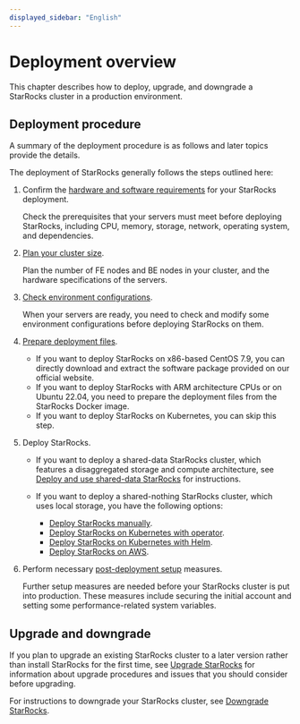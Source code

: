 ```yaml
---
displayed_sidebar: "English"
---
```


# Deployment overview

This chapter describes how to deploy, upgrade, and downgrade a StarRocks cluster in a production environment.

## Deployment procedure

A summary of the deployment procedure is as follows and later topics provide the details.

The deployment of StarRocks generally follows the steps outlined here:

1. Confirm the [hardware and software requirements](../deployment/deployment_prerequisites.md) for your StarRocks deployment.

   Check the prerequisites that your servers must meet before deploying StarRocks, including CPU, memory, storage, network, operating system, and dependencies.

2. [Plan your cluster size](../deployment/plan_cluster.md).

   Plan the number of FE nodes and BE nodes in your cluster, and the hardware specifications of the servers.

3. [Check environment configurations](../deployment/environment_configurations.md).

   When your servers are ready, you need to check and modify some environment configurations before deploying StarRocks on them.

4. [Prepare deployment files](../deployment/prepare_deployment_files.md).

   - If you want to deploy StarRocks on x86-based CentOS 7.9, you can directly download and extract the software package provided on our official website.
   - If you want to deploy StarRocks with ARM architecture CPUs or on Ubuntu 22.04, you need to prepare the deployment files from the StarRocks Docker image.
   - If you want to deploy StarRocks on Kubernetes, you can skip this step.

5. Deploy StarRocks.

   - If you want to deploy a shared-data StarRocks cluster, which features a disaggregated storage and compute architecture, see [Deploy and use shared-data StarRocks](../deployment/deploy_shared_data.md) for instructions.
   - If you want to deploy a shared-nothing StarRocks cluster, which uses local storage, you have the following options:

     - [Deploy StarRocks manually](../deployment/deploy_manually.md).
     - [Deploy StarRocks on Kubernetes with operator](../deployment/sr_operator.md).
     - [Deploy StarRocks on Kubernetes with Helm](../deployment/helm.md).
     - [Deploy StarRocks on AWS](../deployment/starrocks_on_aws.md).

6. Perform necessary [post-deployment setup](../deployment/post_deployment_setup.md) measures.

   Further setup measures are needed before your StarRocks cluster is put into production. These measures include securing the initial account and setting some performance-related system variables.

## Upgrade and downgrade

If you plan to upgrade an existing StarRocks cluster to a later version rather than install StarRocks for the first time, see [Upgrade StarRocks](../deployment/upgrade.md) for information about upgrade procedures and issues that you should consider before upgrading.

For instructions to downgrade your StarRocks cluster, see [Downgrade StarRocks](../deployment/downgrade.md).
